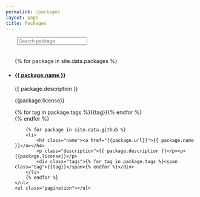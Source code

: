 ```yaml
---
permalink: /packages
layout: page
title: Packages
---
```


<script src="//cdnjs.cloudflare.com/ajax/libs/list.js/2.3.1/list.min.js"></script>

<div id="package-list">
	<input class="search" placeholder="Search package" 
		style="margin-left: 30px; margin-bottom: 20px;"/>
	<ul class="list">
		{% for package in site.data.packages %}
		<li>
			<h4 class="name"><a href="{{package.url}}">{{ package.name }}</a></h4>
			<p class="description">{{ package.description }}</p><p>{{package.license}}</p>
			<div class="tags">{% for tag in package.tags %}<span class="tag">{{tag}}</span>{% endfor %}</div>
		</li>
		{% endfor %}
		
		{% for package in site.data.github %}
		<li>
			<h4 class="name"><a href="{{package.url}}">{{ package.name }}</a></h4>
			<p class="description">{{ package.description }}</p><p>{{package.license}}</p>
			<div class="tags">{% for tag in package.tags %}<span class="tag">{{tag}}</span>{% endfor %}</div>
		</li>
		{% endfor %}
	</ul>
	<ul class="pagination"></ul>
</div>

<script>

var options = {
    valueNames: [ 'name', 'description', 'tags' ],
	pagination: true,
	page: 10
};

var packageList = new List('package-list', options);

</script>
